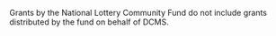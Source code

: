 Grants by the National Lottery Community Fund do not include grants distributed by the fund on behalf of DCMS.
